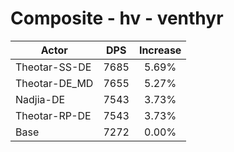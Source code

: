 # Composite - hv - venthyr
| Actor | DPS | Increase |
|---|:---:|:---:|
|Theotar-SS-DE|7685|5.69%|
|Theotar-DE_MD|7655|5.27%|
|Nadjia-DE|7543|3.73%|
|Theotar-RP-DE|7543|3.73%|
|Base|7272|0.00%|
